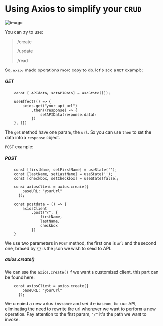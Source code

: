 # Using Axios to simplify your `CRUD`

![image](https://user-images.githubusercontent.com/39572088/134814714-ac3a4d68-a407-4e70-a954-272446244193.png)

You can try to use:
>/create
>
>/update
>
>/read

So, `axios` made operations more easy to do. let's see a `GET` example:
##### GET
```
    const [ APIdata, setAPIData] = useState([]);
    
    useEffect(() => {
        axios.get("your_api_url")
            .then((response) => {
                setAPIData(response.data);
            })
    }, [])
```

The `get` method have one param, the `url`.
So you can use `then` to set the data into a `response` object.

`POST` example:
##### POST
```
    const [firstName, setFirstName] = useState('');
    const [lastName, setLastName] = useState('');
    const [checkbox, setCheckbox] = useState(false);

    const axiosClient = axios.create({
        baseURL: "yourUrl"
      });

    const postdata = () => {
        axiosClient
            .post("/", {
                firstName,
                lastName,
                checkbox
            })
    }
```

We use two parameters in `POST` method, the first one is `url` and the second one, braced by `{}` is the json we wish to send to API.

##### axios.create()

We can use the `axios.create()` if we want a customized client.
this part can be found here:
```
    const axiosClient = axios.create({
        baseURL: "yourUrl"
      });
```
We created a new axios `instance` and set the `baseURL` for our API, eliminating the need to rewrite the url whenever we want to perform a new operation. Pay attention to the first param, `"/"` it's the path we want to invoke.
